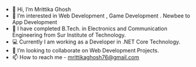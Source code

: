 - 👋 Hi, I’m Mrittika Ghosh
- 👀 I’m interested in Web Development , Game Development . Newbee to App Development
- 🌱 I have completed B.Tech. in Electronics and Communication Engineering from Sur Institute of Technology.
- 💻 Currently I am working as a Developer in .NET Core Technology.
- 💞️ I’m looking to collaborate on Web Development Projects.
- 📫 How to reach me - mrittikaghosh76@gmail.com

<!---
Mrittikaghosh01/Mrittikaghosh01 is a ✨ special ✨ repository because its `README.md` (this file) appears on your GitHub profile.
You can click the Preview link to take a look at your changes.
--->
